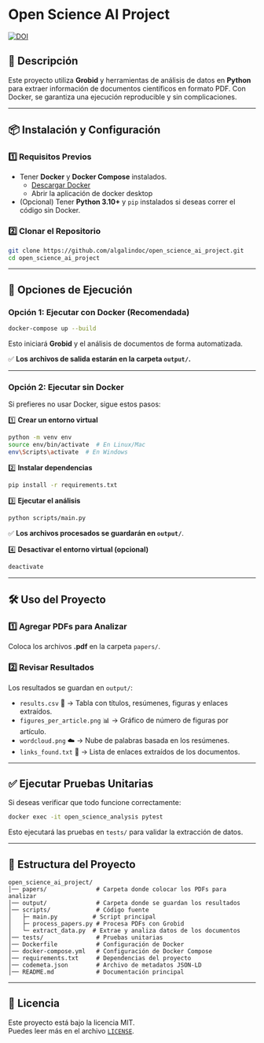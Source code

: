 # Open Science AI Project

[![DOI](https://zenodo.org/badge/942804117.svg)](https://doi.org/10.5281/zenodo.14969304)

## 🚀 Descripción
Este proyecto utiliza **Grobid** y herramientas de análisis de datos en **Python** para extraer información de documentos científicos en formato PDF. Con Docker, se garantiza una ejecución reproducible y sin complicaciones.

---

## 📦 Instalación y Configuración

### **1️⃣ Requisitos Previos**
- Tener **Docker** y **Docker Compose** instalados.
  - [Descargar Docker](https://www.docker.com/get-started)
  - Abrir la aplicación de docker desktop
- (Opcional) Tener **Python 3.10+** y `pip` instalados si deseas correr el código sin Docker.

### **2️⃣ Clonar el Repositorio**
```bash
git clone https://github.com/algalindoc/open_science_ai_project.git
cd open_science_ai_project
```

---

## 🔄 Opciones de Ejecución

### **Opción 1: Ejecutar con Docker (Recomendada)**
```bash
docker-compose up --build
```
Esto iniciará **Grobid** y el análisis de documentos de forma automatizada. 

✅ **Los archivos de salida estarán en la carpeta `output/`.**

---

### **Opción 2: Ejecutar sin Docker**
Si prefieres no usar Docker, sigue estos pasos:

1️⃣ **Crear un entorno virtual**
```bash
python -m venv env
source env/bin/activate  # En Linux/Mac
env\Scripts\activate  # En Windows
```

2️⃣ **Instalar dependencias**
```bash
pip install -r requirements.txt
```

3️⃣ **Ejecutar el análisis**
```bash
python scripts/main.py
```
✅ **Los archivos procesados se guardarán en `output/`**.

4️⃣ **Desactivar el entorno virtual (opcional)**
```bash
deactivate
```

---

## 🛠️ Uso del Proyecto

### **1️⃣ Agregar PDFs para Analizar**
Coloca los archivos **.pdf** en la carpeta `papers/`.

### **2️⃣ Revisar Resultados**
Los resultados se guardan en `output/`:
- `results.csv` 📝 → Tabla con títulos, resúmenes, figuras y enlaces extraídos.
- `figures_per_article.png` 📊 → Gráfico de número de figuras por artículo.
- `wordcloud.png` ☁️ → Nube de palabras basada en los resúmenes.
- `links_found.txt` 🔗 → Lista de enlaces extraídos de los documentos.

---

## ✅ Ejecutar Pruebas Unitarias
Si deseas verificar que todo funcione correctamente:
```bash
docker exec -it open_science_analysis pytest
```
Esto ejecutará las pruebas en `tests/` para validar la extracción de datos.

---

## 📌 Estructura del Proyecto
```
open_science_ai_project/
│── papers/              # Carpeta donde colocar los PDFs para analizar
│── output/              # Carpeta donde se guardan los resultados
│── scripts/             # Código fuente
│   ├─ main.py          # Script principal
│   ├─ process_papers.py # Procesa PDFs con Grobid
│   └─ extract_data.py  # Extrae y analiza datos de los documentos
│── tests/               # Pruebas unitarias
│── Dockerfile           # Configuración de Docker
│── docker-compose.yml   # Configuración de Docker Compose
│── requirements.txt     # Dependencias del proyecto
│── codemeta.json        # Archivo de metadatos JSON-LD
│── README.md            # Documentación principal
```

---

## 📝 Licencia
Este proyecto está bajo la licencia MIT.  
Puedes leer más en el archivo [`LICENSE`](LICENSE).


